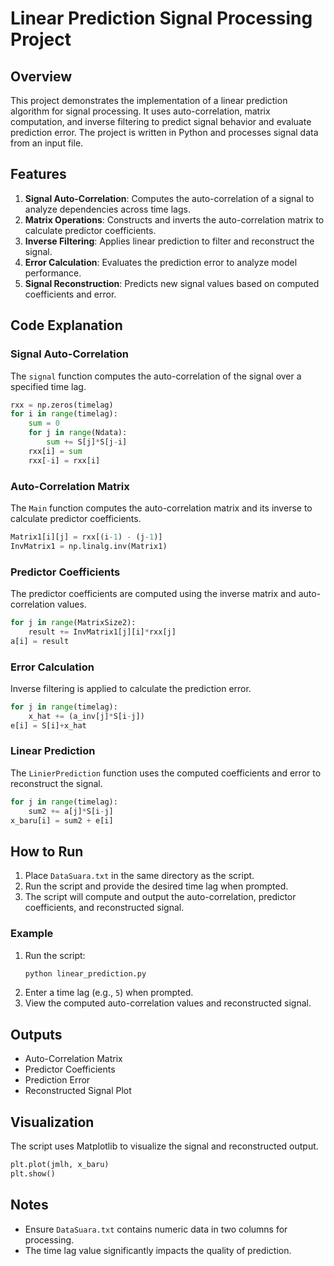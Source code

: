 # Linear Prediction Signal Processing Project

## Overview
This project demonstrates the implementation of a linear prediction algorithm for signal processing. It uses auto-correlation, matrix computation, and inverse filtering to predict signal behavior and evaluate prediction error. The project is written in Python and processes signal data from an input file.

## Features
1. **Signal Auto-Correlation**: Computes the auto-correlation of a signal to analyze dependencies across time lags.
2. **Matrix Operations**: Constructs and inverts the auto-correlation matrix to calculate predictor coefficients.
3. **Inverse Filtering**: Applies linear prediction to filter and reconstruct the signal.
4. **Error Calculation**: Evaluates the prediction error to analyze model performance.
5. **Signal Reconstruction**: Predicts new signal values based on computed coefficients and error.

## Code Explanation

### Signal Auto-Correlation
The `signal` function computes the auto-correlation of the signal over a specified time lag.
```python
rxx = np.zeros(timelag)
for i in range(timelag):
    sum = 0
    for j in range(Ndata):
        sum += S[j]*S[j-i]
    rxx[i] = sum
    rxx[-i] = rxx[i]
```

### Auto-Correlation Matrix
The `Main` function computes the auto-correlation matrix and its inverse to calculate predictor coefficients.
```python
Matrix1[i][j] = rxx[(i-1) - (j-1)]
InvMatrix1 = np.linalg.inv(Matrix1)
```

### Predictor Coefficients
The predictor coefficients are computed using the inverse matrix and auto-correlation values.
```python
for j in range(MatrixSize2):
    result += InvMatrix1[j][i]*rxx[j]
a[i] = result
```

### Error Calculation
Inverse filtering is applied to calculate the prediction error.
```python
for j in range(timelag):
    x_hat += (a_inv[j]*S[i-j])
e[i] = S[i]+x_hat
```

### Linear Prediction
The `LinierPrediction` function uses the computed coefficients and error to reconstruct the signal.
```python
for j in range(timelag):
    sum2 += a[j]*S[i-j]
x_baru[i] = sum2 + e[i]
```

## How to Run
1. Place `DataSuara.txt` in the same directory as the script.
2. Run the script and provide the desired time lag when prompted.
3. The script will compute and output the auto-correlation, predictor coefficients, and reconstructed signal.

### Example
1. Run the script:
   ```bash
   python linear_prediction.py
   ```
2. Enter a time lag (e.g., `5`) when prompted.
3. View the computed auto-correlation values and reconstructed signal.

## Outputs
- Auto-Correlation Matrix
- Predictor Coefficients
- Prediction Error
- Reconstructed Signal Plot

## Visualization
The script uses Matplotlib to visualize the signal and reconstructed output.
```python
plt.plot(jmlh, x_baru)
plt.show()
```

## Notes
- Ensure `DataSuara.txt` contains numeric data in two columns for processing.
- The time lag value significantly impacts the quality of prediction.
